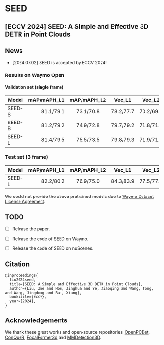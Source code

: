 # SEED
## [ECCV 2024] SEED: A Simple and Effective 3D DETR in Point Clouds

## News
- [2024.07.02] SEED is accepted by ECCV 2024!

### Results on Waymo Open

#### Validation set (single frame)
| Model | mAP/mAPH_L1 | mAP/mAPH_L2 | Vec_L1 | Vec_L2 | Ped_L1 | Ped_L2 | Cyc_L1 | Cyc_L2 |
|-------------------------------------------------------------------------------------------|----------:|:-------:|:-------:|:-------:|:-------:|:-------:|:-------:|:-------:|
| SEED-S   | 81.1/79.1 | 73.1/70.8 | 78.2/77.7 | 70.2/69.7 | 81.3/75.8 | 73.3/68.1 | 78.4/77.2 | 75.7/74.5 |
| SEED-B  | 81.2/79.2 | 74.9/72.8 | 79.7/79.2 | 71.8/71.4 | 83.1/78.3 | 75.5/70.8 | 80.0/78.8 | 77.3/76.1 |
| SEED-L    | 81.4/79.5 | 75.5/73.5 | 79.8/79.3 | 71.9/71.5 | 83.6/79.1 | 76.2/71.8 | 81.2/80.0 | 78.4/77.3 |

### Test set  (3 frame)
| Model | mAP/mAPH_L1 | mAP/mAPH_L2 | Vec_L1 | Vec_L2 | Ped_L1 | Ped_L2 | Cyc_L1 | Cyc_L2 | Leaderboard |
|-------|----------:|:-------:|:-------:|:-------:|:-------:|:-------:|:-------:|:-------:|:-------:|
| SEED-L  | 82.2/80.2 | 76.9/75.0 | 84.3/83.9 | 77.5/77.1 | 85.2/82.3 | 79.9/77.0 | 81.0/80.1 | 78.7/77.8 | [link](https://waymo.com/open/challenges/detection-3d/results/13405607-47a3/1709782897550042/)

We could not provide the above pretrained models due to [Waymo Dataset License Agreement](https://waymo.com/open/terms/).



## TODO
- [ ] Release the paper.
- [ ] Release the code of SEED on Waymo.
- [ ] Release the code of SEED on nuScenes.


## Citation
```
@inproceedings{
  liu2024seed,
  title={SEED: A Simple and Effective 3D DETR in Point Clouds},
  author={Liu, Zhe and Hou, Jinghua and Ye, Xiaoqing and Wang, Tong, and Wang, Jingdong and Bai, Xiang},
  booktitle={ECCV},
  year={2024},
}
```

## Acknowledgements
We thank these great works and open-source repositories:
[OpenPCDet](https://github.com/open-mmlab/OpenPCDet), [ConQueR](https://github.com/V2AI/EFG), [FocalFormer3d](https://github.com/NVlabs/FocalFormer3D) and [MMDetection3D](https://github.com/open-mmlab/mmdetection3d).
